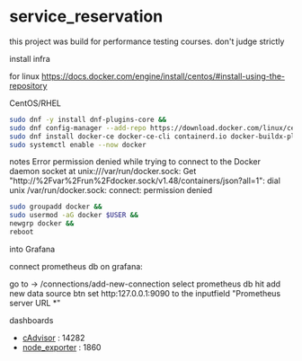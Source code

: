 # service_reservation
this project was build for performance testing courses.  don't judge strictly


install infra

for linux
https://docs.docker.com/engine/install/centos/#install-using-the-repository

CentOS/RHEL

```bash
sudo dnf -y install dnf-plugins-core &&
sudo dnf config-manager --add-repo https://download.docker.com/linux/centos/docker-ce.repo &&
sudo dnf install docker-ce docker-ce-cli containerd.io docker-buildx-plugin docker-compose-plugin &&
sudo systemctl enable --now docker
```

notes
Error permission denied while trying to connect to the Docker daemon socket at unix:///var/run/docker.sock: Get "http://%2Fvar%2Frun%2Fdocker.sock/v1.48/containers/json?all=1": dial unix /var/run/docker.sock: connect: permission denied

```bash
sudo groupadd docker &&
sudo usermod -aG docker $USER &&
newgrp docker &&
reboot
```


into Grafana

connect prometheus db on grafana:

go to -> /connections/add-new-connection
select prometheus db
hit add new data source btn
set http:127.0.0.1:9090 to the inputfield "Prometheus server URL *"

dashboards
- [cAdvisor](https://grafana.com/grafana/dashboards/14282-cadvisor-exporter/) : 14282
- [node_exporter](https://grafana.com/grafana/dashboards/1860-node-exporter-full/) : 1860